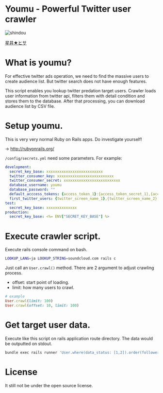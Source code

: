# Youmu - Powerful Twitter user crawler

![shindou](https://user-images.githubusercontent.com/10524945/32308975-fad39cfc-bfcb-11e7-9758-ab7b2036fa0e.jpg)

[星井★ヒサ](https://www.pixiv.net/member_illust.php?mode=medium&illust_id=50210057)

# What is youmu?

For effective twitter ads operation, we need to find the massive users to create audience list. But twitter search does not have enough features.

This script enables you lookup twitter predation target users. Crawler loads user information from twitter api, filters them with detail condition and stores them to the database. After that processing, you can download audience list by CSV file.

# Setup youmu.

This is very very normal Ruby on Rails apps. Do investigate yourself!

-> http://rubyonrails.org/

`/config/secrets.yml` need some parameters. For example:

```yml
development:
  secret_key_base: xxxxxxxxxxxxxxxxxxxxxxxxxx
  twitter_consumer_key: xxxxxxxxxxxxxxxxxxxxxxxxxx
  twitter_consumer_secret: xxxxxxxxxxxxxxxxxxxxxxxxxx
  database_username: youmu
  database_password: ""
  default_acccess_tokens: {access_token_1}:{access_token_secret_1},{access_token_2}:{access_token_secret_2}
  first_twitter_users: {twitter_screen_name_1},{twitter_screen_name_2},{twitter_screen_name_3}
test:
  secret_key_base: xxxxxxxxxxxxxx
production:
  secret_key_base: <%= ENV["SECRET_KEY_BASE"] %>
```

# Execute crawler script.

Execute rails console command on bash.

```sh
LOOKUP_LANG=ja LOOKUP_STRING=soundcloud.com rails c
```

Just call an `User.crawl()` method. There are 2 argument to adjust crawling process.

- offset: start point of loading.
- limit: how many users to crawl.

```ruby
# example
User.crawl(limit: 100)
User.crawl(offset: 10, limit: 100)
```

# Get target user data.

Execute like this script on rails application route directory. The data would be outputted on stdout.

```sh
bundle exec rails runner 'User.where(data_status: [1,2]).order(followers_count: :desc).each { |u| p "#{u.followers_count},#{u.screen_name},https://twitter.com/#{u.screen_name}" }' 2> /dev/null | sed 's/"//g'
```

# License

It still not be under the open source license.

